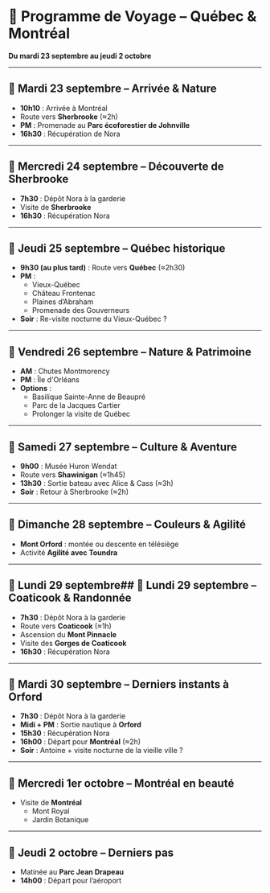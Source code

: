 # 🧳 Programme de Voyage – Québec & Montréal
**Du mardi 23 septembre au jeudi 2 octobre**

---

## 📅 Mardi 23 septembre – Arrivée & Nature
- **10h10** : Arrivée à Montréal  
- Route vers **Sherbrooke** (≈2h)  
- **PM** : Promenade au **Parc écoforestier de Johnville**  
- **16h30** : Récupération de Nora

---

## 📅 Mercredi 24 septembre – Découverte de Sherbrooke
- **7h30** : Dépôt Nora à la garderie  
- Visite de **Sherbrooke**  
- **16h30** : Récupération Nora

---

## 📅 Jeudi 25 septembre – Québec historique
- **9h30 (au plus tard)** : Route vers **Québec** (≈2h30)  
- **PM** :  
  - Vieux-Québec  
  - Château Frontenac  
  - Plaines d’Abraham  
  - Promenade des Gouverneurs  
- **Soir** : Re-visite nocturne du Vieux-Québec ?

---

## 📅 Vendredi 26 septembre – Nature & Patrimoine
- **AM** : Chutes Montmorency  
- **PM** : Île d'Orléans  
- **Options** :  
  - Basilique Sainte-Anne de Beaupré  
  - Parc de la Jacques Cartier  
  - Prolonger la visite de Québec

---

## 📅 Samedi 27 septembre – Culture & Aventure
- **9h00** : Musée Huron Wendat  
- Route vers **Shawinigan** (≈1h45)  
- **13h30** : Sortie bateau avec Alice & Cass (≈3h)  
- **Soir** : Retour à Sherbrooke (≈2h)

---

## 📅 Dimanche 28 septembre – Couleurs & Agilité
- **Mont Orford** : montée ou descente en télésiège  
- Activité **Agilité avec Toundra**

---

## 📅 Lundi 29 septembre## 📅 Lundi 29 septembre – Coaticook & Randonnée
- **7h30** : Dépôt Nora à la garderie  
- Route vers **Coaticook** (≈1h)  
- Ascension du **Mont Pinnacle**  
- Visite des **Gorges de Coaticook**  
- **16h30** : Récupération Nora

---

## 📅 Mardi 30 septembre – Derniers instants à Orford
- **7h30** : Dépôt Nora à la garderie  
- **Midi + PM** : Sortie nautique à **Orford**  
- **15h30** : Récupération Nora  
- **16h00** : Départ pour **Montréal** (≈2h)  
- **Soir** : Antoine + visite nocturne de la vieille ville ?

---

## 📅 Mercredi 1er octobre – Montréal en beauté
- Visite de **Montréal**  
  - Mont Royal  
  - Jardin Botanique

---

## 📅 Jeudi 2 octobre – Derniers pas
- Matinée au **Parc Jean Drapeau**  
- **14h00** : Départ pour l’aéroport
